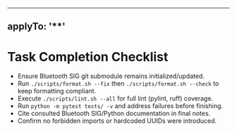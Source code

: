 ______________________________________________________________________

## applyTo: '\*\*'

# Task Completion Checklist

- Ensure Bluetooth SIG git submodule remains initialized/updated.
- Run `./scripts/format.sh --fix` then `./scripts/format.sh --check` to keep formatting compliant.
- Execute `./scripts/lint.sh --all` for full lint (pylint, ruff) coverage.
- Run `python -m pytest tests/ -v` and address failures before finishing.
- Cite consulted Bluetooth SIG/Python documentation in final notes.
- Confirm no forbidden imports or hardcoded UUIDs were introduced.
